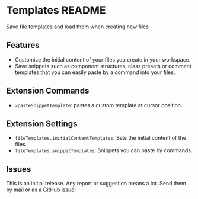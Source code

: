 # Templates README

Save file templates and load them when creating new files

## Features

* Customize the initial content of your files you create in your workspace.
* Save snippets such as component structures, class presets or comment templates that you can easily paste by a command into your files.

## Extension Commands

* `>pasteSnippetTemplate`: pastes a custom template at cursor position.

## Extension Settings

* `fileTemplates.initialContentTemplates`: Sets the initial content of the files.
* `fileTemplates.snippetTemplates`: Snippets you can paste by commands.

## Issues
This is an initial release. Any report or suggestion means a lot. Send them by [mail](mailto:oscar30dev@gmail.com) or as a [GitHub issue](https://github.com/oscar30gt/Templates-VscodeExtension/issues/new)!